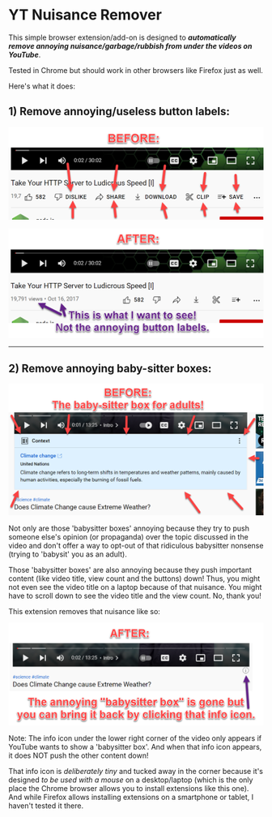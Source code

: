 # YT Nuisance Remover

This simple browser extension/add-on is designed to ***automatically remove annoying nuisance/garbage/rubbish from under the videos on YouTube***. 

Tested in Chrome but should work in other browsers like Firefox just as well. 

Here's what it does: 

## 1) Remove annoying/useless button labels:

![YouTube button labels before](./resources/yt-btn-labels-before.png)

![YouTube button labels after](./resources/yt-btn-labels-after.png)

--- 

## 2) Remove annoying baby-sitter boxes:

![YouTube clarity box before](./resources/yt-clarify-box-before.png)

Not only are those 'babysitter boxes' annoying because they try to push someone else's opinion (or propaganda) over the topic discussed in the video and don't offer a way to opt-out of that ridiculous babysitter nonsense (trying to 'babysit' you as an adult).

Those 'babysitter boxes' are also annoying because they push important content (like video title, view count and the buttons) down! Thus, you might not even see the video title on a laptop because of that nuisance. You might have to scroll down to see the video title and the view count. No, thank you!

This extension removes that nuisance like so: 

![YouTube clarity box after](./resources/yt-clarify-box-after.png)

Note: The info icon under the lower right corner of the video only appears if YouTube wants to show a 'babysitter box'. And when that info icon appears, it does NOT push the other content down! 

That info icon is *deliberately tiny* and tucked away in the corner because it's designed *to be used with a mouse* on a desktop/laptop (which is the only place the Chrome browser allows you to install extensions like this one). And while Firefox allows installing extensions on a smartphone or tablet, I haven't tested it there. 


